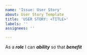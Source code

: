 ```yaml
---
name: 'Issue: User Story'
about: User Story Template
title: 'USER STORY: <TITLE>'
labels: ''
assignees: ''

---
```


As a ***role*** I can ***ability*** so that ***benefit***
